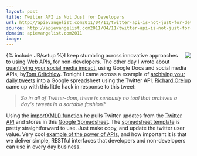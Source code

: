 ```yaml
---
layout: post
title: Twitter API is Not Just for Developers
url: http://apievangelist.com2011/04/11/twitter-api-is-not-just-for-developers/
source: http://apievangelist.com2011/04/11/twitter-api-is-not-just-for-developers/
domain: apievangelist.com2011
image: 
---
```

{% include JB/setup %}<img src="http://kinlane-productions.s3.amazonaws.com/Twitter-Logo.jpg"  align="right" />I keep stumbling across innovative approaches to using Web APIs, for non-developers.
The other day I wrote about <a title="Quantifying your social media impact, using Google Docs and social media" href="http://blog.apievangelist.com/2011/04/09/apis-are-not-just-for-developers/">quantifying your social media impact,</a> using Google Docs and social media APIs, by<a title="Tom Critchlow" href="http://www.seomoz.org/users/profile/30546">Tom Critchlow</a>.
Tonight I came across a example of <a title="archiving your daily tweets into a Google spreadsheet and the Twitter API" href="http://blogofmu.com/2011/04/05/bring-twitter-api-data-in-google-docs-to-quickly-viewmanipulate/">archiving your daily tweets</a> into a Google spreadsheet using the Twitter API.
<a title="Richard Orelup" href="http://twitter.com/!/ripsup">Richard Orelup</a> came up with this little hack in response to this tweet:
<blockquote>
     <em>So in all of Twitter-dom, there is seriously no tool that archives a day's tweets in a sortable fashion?</em>
</blockquote>Using the <a title="importXML() function" href="http://docs.google.com/support/bin/answer.py?answer=75507">importXML() function</a> he pulls Twitter updates from the <a title="Twitter API" href="http://dev.twitter.com/">Twitter API</a> and stores in this <a title="Google Spreadsheet" href="https://spreadsheets.google.com/ccc?key=0AncshzELR0ZHdDdoSWJKc0JtWjBYT0NpX0V6dlhzUUE&amp;hl=en&amp;authkey=CJr2ztYJgid=0">Google Spreadsheet</a>.
The <a title="spreadsheet template" href="https://spreadsheets.google.com/ccc?key=0AncshzELR0ZHdDdoSWJKc0JtWjBYT0NpX0V6dlhzUUE&amp;hl=en&amp;authkey=CJr2ztYJgid=0">spreadsheet template</a> is pretty straightforward to use. Just make copy, and update the twitter user value.
Very cool <a title="example of the power of APIs" href="http://blogofmu.com/2011/04/05/bring-twitter-api-data-in-google-docs-to-quickly-viewmanipulate/">example of the power of APIs</a>, and how important it is that we deliver simple, RESTful interfaces that developers and non-developers can use in every day business.
